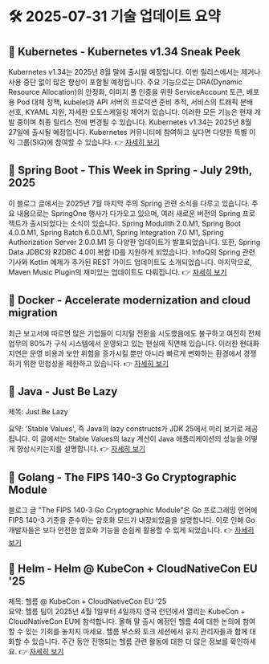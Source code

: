 # 🛠️ 2025-07-31 기술 업데이트 요약

## 🔹 Kubernetes - Kubernetes v1.34 Sneak Peek
Kubernetes v1.34는 2025년 8월 말에 출시될 예정입니다. 이번 릴리스에서는 제거나 사용 중단 없이 많은 향상이 포함될 예정입니다. 주요 기능으로는 DRA(Dynamic Resource Allocation)의 안정화, 이미지 풀 인증을 위한 ServiceAccount 토큰, 배포용 Pod 대체 정책, kubelet과 API 서버의 프로덕션 준비 추적, 서비스의 트래픽 분배 선호, KYAML 지원, 자세한 오토스케일링 제어가 있습니다. 이러한 모든 기능은 현재 개발 중이며 최종 릴리스 전에 변경될 수 있습니다. Kubernetes v1.34는 2025년 8월 27일에 출시될 예정입니다. Kubernetes 커뮤니티에 참여하고 싶다면 다양한 특별 이익 그룹(SIG)에 참여할 수 있습니다.
👉 [자세히 보기](https://kubernetes.io/blog/2025/07/28/kubernetes-v1-34-sneak-peek/)

## 🔹 Spring Boot - This Week in Spring - July 29th, 2025
이 블로그 글에서는 2025년 7월 마지막 주의 Spring 관련 소식을 다루고 있습니다. 주요 내용으로는 SpringOne 행사가 다가오고 있으며, 여러 새로운 버전의 Spring 프로젝트가 출시되었다는 소식이 있습니다. Spring Modulith 2.0.M1, Spring Boot 4.0.0.M1, Spring Batch 6.0.0.M1, Spring Integration 7.0 M1, Spring Authorization Server 2.0.0.M1 등 다양한 업데이트가 발표되었습니다. 또한, Spring Data JDBC와 R2DBC 4.0이 복합 ID를 지원하게 되었습니다. InfoQ의 Spring 관련 기사와 Kotlin 예제가 추가된 REST 가이드 업데이트도 소개되었습니다. 마지막으로, Maven Music Plugin의 재미있는 업데이트도 다뤄집니다.
👉 [자세히 보기](https://spring.io/blog/2025/07/29/this-week-in-spring-july-29th-2025)

## 🔹 Docker - Accelerate modernization and cloud migration
최근 보고서에 따르면 많은 기업들이 디지털 전환을 시도했음에도 불구하고 여전히 전체 업무의 80%가 구식 시스템에서 운영되고 있는 현실에 직면해 있습니다. 이러한 현대화 지연은 운영 비용과 보안 위험을 증가시킬 뿐만 아니라 빠르게 변화하는 환경에서 경쟁하기 위한 민첩성을 제한하고 있습니다.
👉 [자세히 보기](https://www.docker.com/blog/accelerate-modernization-and-cloud-migration/)

## 🔹 Java - Just Be Lazy
제목: Just Be Lazy

요약: 'Stable Values', 즉 Java의 lazy constructs가 JDK 25에서 미리 보기로 제공됩니다. 이 글에서는 Stable Values의 lazy 계산이 Java 애플리케이션의 성능을 어떻게 향상시키는지를 설명합니다.
👉 [자세히 보기](https://inside.java/2025/07/29/just-be-lazy/)

## 🔹 Golang - The FIPS 140-3 Go Cryptographic Module
블로그 글 "The FIPS 140-3 Go Cryptographic Module"은 Go 프로그래밍 언어에 FIPS 140-3 기준을 준수하는 암호화 모드가 내장되었음을 설명합니다. 이로 인해 Go 개발자들은 보다 안전한 암호화 기능을 손쉽게 활용할 수 있게 되었습니다.
👉 [자세히 보기](https://go.dev/blog/fips140)

## 🔹 Helm - Helm @ KubeCon + CloudNativeCon EU '25
제목: 헬름 @ KubeCon + CloudNativeCon EU '25  
요약: 헬름 팀이 2025년 4월 1일부터 4일까지 영국 런던에서 열리는 KubeCon + CloudNativeCon EU에 참석합니다. 올해 말 출시 예정인 헬름 4에 대한 논의에 참여할 수 있는 기회를 놓치지 마세요. 헬름 부스와 토크 세션에서 유지 관리자들과 함께 대화할 수 있습니다. 주간 동안 진행되는 헬름 관련 활동에 대한 더 많은 정보를 확인하세요.
👉 [자세히 보기](https://helm.sh/blog/helm-at-kubecon-eu-25/)

